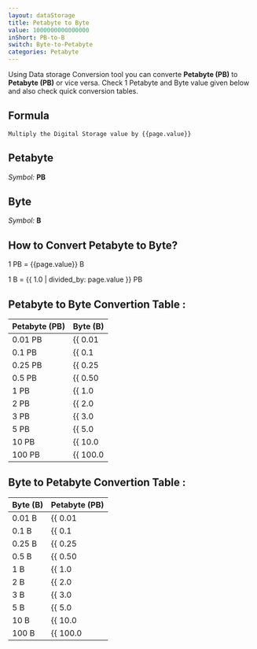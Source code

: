 ```yaml
---
layout: dataStorage
title: Petabyte to Byte
value: 1000000000000000
inShort: PB-to-B
switch: Byte-to-Petabyte
categories: Petabyte
---
```


Using Data storage Conversion tool you can converte **Petabyte (PB)** to **Petabyte (PB)** or vice versa. Check 1 Petabyte and Byte value given below and also check quick conversion tables.

## Formula
`Multiply the Digital Storage value by {{page.value}}`

## Petabyte
*Symbol:* **PB**

## Byte
*Symbol:* **B**

## How to Convert Petabyte to Byte?

1 PB = {{page.value}} B

1 B = {{ 1.0 | divided_by: page.value }} PB


## Petabyte to Byte Convertion Table :

| Petabyte (PB) | Byte (B) |
| ---- | ---- |
| 0.01 PB | {{ 0.01 | times: page.value }} B |
| 0.1 PB | {{ 0.1 | times: page.value }} B |
| 0.25 PB | {{ 0.25 | times: page.value }} B |
| 0.5 PB | {{ 0.50 | times: page.value }} B |
| 1 PB | {{ 1.0 | times: page.value }} B |
| 2 PB | {{ 2.0 | times: page.value }} B |
| 3 PB | {{ 3.0 | times: page.value }} B |
| 5 PB | {{ 5.0 | times: page.value }} B |
| 10 PB | {{ 10.0 | times: page.value }} B |
| 100 PB | {{ 100.0 | times: page.value }} B |

## Byte to Petabyte Convertion Table :

| Byte (B) | Petabyte (PB) |
| ---- | ---- |
| 0.01 B | {{ 0.01 | divided_by: page.value }} PB |
| 0.1 B | {{ 0.1 | divided_by: page.value }} PB |
| 0.25 B | {{ 0.25 | divided_by: page.value }} PB |
| 0.5 B | {{ 0.50 | divided_by: page.value }} PB |
| 1 B | {{ 1.0 | divided_by: page.value }} PB |
| 2 B | {{ 2.0 | divided_by: page.value }} PB |
| 3 B | {{ 3.0 | divided_by: page.value }} PB |
| 5 B | {{ 5.0 | divided_by: page.value }} PB |
| 10 B | {{ 10.0 | divided_by: page.value }} PB |
| 100 B | {{ 100.0 | divided_by: page.value }} PB |


<script>
document.getElementById('selectInput')[20].selected = true
document.getElementById('selectOutput')[1].selected = true
</script>

